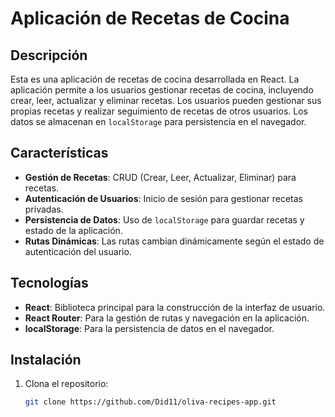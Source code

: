 # Aplicación de Recetas de Cocina

## Descripción

Esta es una aplicación de recetas de cocina desarrollada en React. La aplicación permite a los usuarios gestionar recetas de cocina, incluyendo crear, leer, actualizar y eliminar recetas. Los usuarios pueden gestionar sus propias recetas y realizar seguimiento de recetas de otros usuarios. Los datos se almacenan en `localStorage` para persistencia en el navegador.

## Características

- **Gestión de Recetas**: CRUD (Crear, Leer, Actualizar, Eliminar) para recetas.
- **Autenticación de Usuarios**: Inicio de sesión para gestionar recetas privadas.
- **Persistencia de Datos**: Uso de `localStorage` para guardar recetas y estado de la aplicación.
- **Rutas Dinámicas**: Las rutas cambian dinámicamente según el estado de autenticación del usuario.

## Tecnologías

- **React**: Biblioteca principal para la construcción de la interfaz de usuario.
- **React Router**: Para la gestión de rutas y navegación en la aplicación.
- **localStorage**: Para la persistencia de datos en el navegador.

## Instalación

1. Clona el repositorio:
   ```bash
   git clone https://github.com/Did11/oliva-recipes-app.git

   

